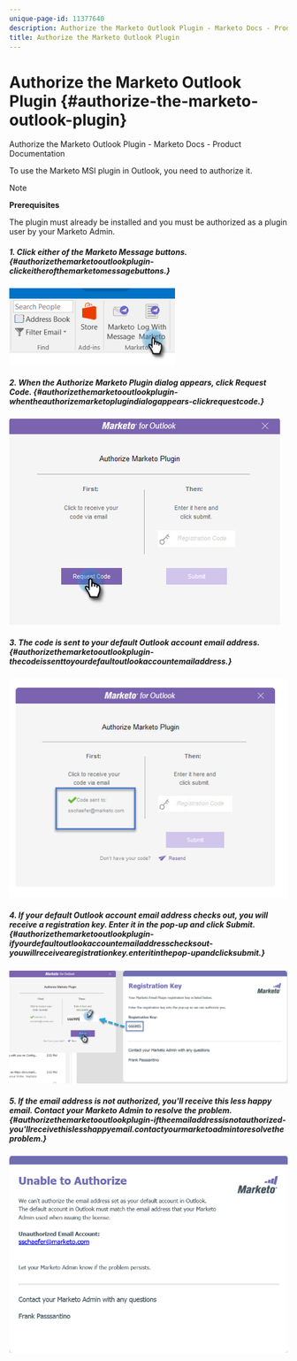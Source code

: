 ```yaml
---
unique-page-id: 11377640
description: Authorize the Marketo Outlook Plugin - Marketo Docs - Product Documentation
title: Authorize the Marketo Outlook Plugin
---
```


# Authorize the Marketo Outlook Plugin {#authorize-the-marketo-outlook-plugin}

Authorize the Marketo Outlook Plugin - Marketo Docs - Product Documentation

To use the Marketo MSI plugin in Outlook, you need to authorize it.

>[!NOTE]
>
>**Prerequisites**
>
>The plugin must already be installed and you must be authorized as a plugin user by your Marketo Admin.

##### 1. Click either of the Marketo Message buttons. {#authorizethemarketooutlookplugin-clickeitherofthemarketomessagebuttons.}

![](assets/image2016-8-24-16-3a4-3a28.png)

##### 2. When the Authorize Marketo Plugin dialog appears, click Request Code. {#authorizethemarketooutlookplugin-whentheauthorizemarketoplugindialogappears-clickrequestcode.}

![](assets/image2016-8-24-16-3a6-3a51.png)

##### 3. The code is sent to your default Outlook account email address.  {#authorizethemarketooutlookplugin-thecodeissenttoyourdefaultoutlookaccountemailaddress.}

![](assets/image2016-8-24-16-3a8-3a36.png)

##### 4. If your default Outlook account email address checks out, you will receive a registration key. Enter it in the pop-up and click Submit. {#authorizethemarketooutlookplugin-ifyourdefaultoutlookaccountemailaddresschecksout-youwillreceivearegistrationkey.enteritinthepop-upandclicksubmit.}

![](assets/image2016-8-24-16-3a12-3a48.png)

##### 5. If the email address is not authorized, you'll receive this less happy email. Contact your Marketo Admin to resolve the problem. {#authorizethemarketooutlookplugin-iftheemailaddressisnotauthorized-you'llreceivethislesshappyemail.contactyourmarketoadmintoresolvetheproblem.}

![](assets/image2016-8-24-16-3a25-3a27.png)

